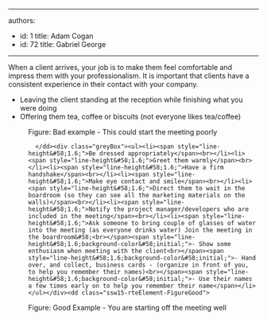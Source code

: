 

---
authors:
  - id: 1
    title: Adam Cogan
  - id: 72
    title: Gabriel George
---




<span class='intro'> <p>​When a client arrives, your job is to make them feel comfortable and impress them with your professionalism. It is important that clients have a consistent experience in their contact with your company.</p> </span>

<div class="greyBox"><ul><li>Leaving the client standing at the reception while finishing what you were doing </li><li>Offering them tea, coffee or biscuits (not everyone likes tea/coffee) </li></ul></div><dd class="ssw15-rteElement-FigureBad">
Figure&#58; Bad example - This could start the meeting poorly ​ 

      </dd><div class="greyBox"><ul><li><span style="line-height&#58;1.6;">Be dressed appropriately</span><br></li><li><span style="line-height&#58;1.6;">Greet them warmly</span><br></li><li><span style="line-height&#58;1.6;">Have a firm handshake</span><br></li><li><span style="line-height&#58;1.6;">Make eye contact and smile</span><br></li><li><span style="line-height&#58;1.6;">Direct them to wait in the boardroom (so they can see all the marketing materials on the walls)</span><br></li><li><span style="line-height&#58;1.6;">Notify the project manager/developers who are included in the meeting</span><br></li><li><span style="line-height&#58;1.6;">Ask someone to bring couple of glasses of water into the meeting (as everyone drinks water) Join the meeting in the boardroom&#58;<br></span><span style="line-height&#58;1.6;background-color&#58;initial;">- Show some enthusiasm when meeting with the client<br></span><span style="line-height&#58;1.6;background-color&#58;initial;">- Hand over, and collect, business cards - (organize in front of you, to help you remember their names)<br></span><span style="line-height&#58;1.6;background-color&#58;initial;">- ​​Use their names a few times early on to help you remember their name​​</span></li></ul></div><dd class="ssw15-rteElement-FigureGood"> ​
​Figure&#58; Good Example - You are starting off the meeting well</dd>


